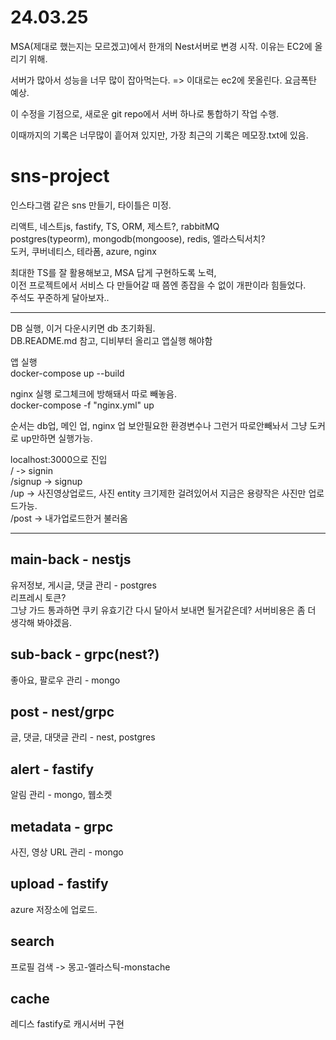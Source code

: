 # 24.03.25

MSA(제대로 했는지는 모르겠고)에서 한개의 Nest서버로 변경 시작. 이유는 EC2에 올리기 위해.

서버가 많아서 성능을 너무 많이 잡아먹는다. => 이대로는 ec2에 못올린다. 요금폭탄 예상.

이 수정을 기점으로, 새로운 git repo에서 서버 하나로 통합하기 작업 수행.

이때까지의 기록은 너무많이 흩어져 있지만, 가장 최근의 기록은 메모장.txt에 있음.

# sns-project

인스타그램 같은 sns 만들기, 타이틀은 미정.

리액트, 네스트js, fastify, TS, ORM, 제스트?, rabbitMQ  
postgres(typeorm), mongodb(mongoose), redis, 엘라스틱서치?  
도커, 쿠버네티스, 테라폼, azure, nginx

최대한 TS를 잘 활용해보고, MSA 답게 구현하도록 노력,  
이전 프로젝트에서 서비스 다 만들어갈 때 쯤엔 종잡을 수 없이 개판이라 힘들었다.  
주석도 꾸준하게 달아보자..

---

DB 실행, 이거 다운시키면 db 초기화됨.  
DB.README.md 참고, 디비부터 올리고 앱실행 해야함

앱 실행  
docker-compose up --build

nginx 실행 로그체크에 방해돼서 따로 빼놓음.  
docker-compose -f "nginx.yml" up

순서는 db업, 메인 업, nginx 업
보안필요한 환경변수나 그런거 따로안빼놔서 그냥 도커로 up만하면 실행가능.

localhost:3000으로 진입  
/ -> signin  
/signup -> signup  
/up -> 사진영상업로드, 사진 entity 크기제한 걸려있어서 지금은 용량작은 사진만 업로드가능.  
/post -> 내가업로드한거 불러옴

---

## main-back - nestjs

유저정보, 게시글, 댓글 관리 - postgres  
리프레시 토큰?  
그냥 가드 통과하면 쿠키 유효기간 다시 달아서 보내면 될거같은데? 서버비용은 좀 더 생각해 봐야겠음.

## sub-back - grpc(nest?)

좋아요, 팔로우 관리 - mongo

## post - nest/grpc

글, 댓글, 대댓글 관리 - nest, postgres

## alert - fastify

알림 관리 - mongo, 웹소켓

## metadata - grpc

사진, 영상 URL 관리 - mongo

## upload - fastify

azure 저장소에 업로드.

## search

프로필 검색 -> 몽고-엘라스틱-monstache

## cache

레디스 fastify로 캐시서버 구현
